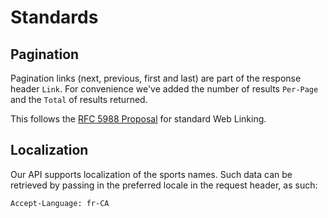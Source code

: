 # Standards

## Pagination

Pagination links (next, previous, first and last) are part of the response
header `Link`. 
For convenience we've added the number of results `Per-Page` and the `Total` of
results returned.

This follows the [RFC 5988 Proposal](https://tools.ietf.org/html/rfc5988) for
standard Web Linking.

## Localization

Our API supports localization of the sports names. Such data can be retrieved by
passing in the preferred locale in the request header, as such:

`Accept-Language: fr-CA`

<h2> </h2>
